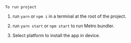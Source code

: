 ```
To run project
```

1. run ```yarn``` or ```npm i``` in a terminal at the root of the project.

2. run ```yarn start``` or ```npm start``` to run Metro bundler.

3. Select platform to install the app in device.


